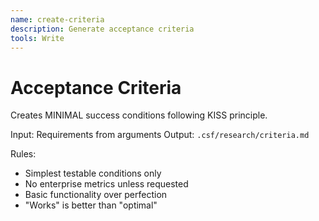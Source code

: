 ```yaml
---
name: create-criteria
description: Generate acceptance criteria
tools: Write
---
```


# Acceptance Criteria

Creates MINIMAL success conditions following KISS principle.

Input: Requirements from arguments
Output: `.csf/research/criteria.md`

Rules:
- Simplest testable conditions only
- No enterprise metrics unless requested
- Basic functionality over perfection
- "Works" is better than "optimal"